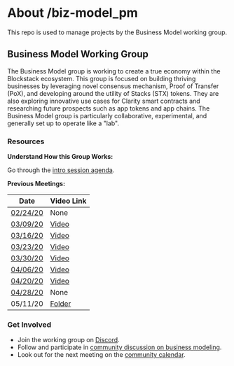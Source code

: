 # About /biz-model_pm
This repo is used to manage projects by the Business Model working group.

## Business Model Working Group
The Business Model group is working to create a true economy within the Blockstack ecosystem. This group is focused on building thriving businesses by leveraging novel consensus mechanism, Proof of Transfer (PoX), and developing around the utility of Stacks (STX) tokens. They are also exploring innovative use cases for Clarity smart contracts and researching future prospects such as app tokens and app chains. The Business Model group is particularly collaborative, experimental, and generally set up to operate like a "lab".

### Resources

**Understand How this Group Works:**

Go through the [intro session agenda](https://paper.dropbox.com/doc/Business-Model-Lab--Au_376lyZ_bEsL62y88rHIw1Ag-QoegfeEhDOMdaaTOFgydd).

**Previous Meetings:**

| Date | Video Link |
| ---- | --------- |
| [02/24/20](https://paper.dropbox.com/doc/Business-Model-Lab--Au_376lyZ_bEsL62y88rHIw1Ag-QoegfeEhDOMdaaTOFgydd) | None |
| [03/09/20](https://forum.blockstack.org/t/business-model-working-group-session-03-09-20/10490) | [Video](https://zoom.us/rec/play/tZAvJr2t_Go3TNfAswSDA6NwW9W1eP2s0CJK__ELnRnkAnYFYAHwZuYVYgv0aJNS9Uc8SPtA6LCG88A?autoplay=true) |
| [03/16/20](https://forum.blockstack.org/t/working-group-session-03-16-20/10526) | [Video](https://drive.google.com/file/d/11-vpU1nFKE42upxwFHPcxlvhTMhAErYd/view?usp=sharing) |
| [03/23/20](https://forum.blockstack.org/t/working-group-session-03-23-20/10550) | [Video](https://zoom.us/rec/play/7JMtdbuvpzw3SNaSsASDAvAsW9TpfP6s2ilN8qBYxByyW3lSMFr0YbYRNuFSEju5r7Ev5azX0x_sOFXK?autoplay=true) |
| [03/30/20](https://forum.blockstack.org/t/working-group-session-03-30-20/10577) | [Video](https://zoom.us/rec/share/6fwkH5XKzGVORq_uzhDWY4szOpS4X6a80XVM8_oKmkZP0jw3Fl8GO9CIuQMskm-5) |
| [04/06/20](https://forum.blockstack.org/t/working-group-session-04-06-20/10640) | [Video](https://zoom.us/rec/share/-_dkK6_A5HxLWZXEzmLvaJV8L6jKeaa80XQc_vYEzklUNNSXDTYJA_h42KavLfbO) |
| [04/20/20](https://forum.blockstack.org/t/working-group-session-04-20-20/10696) | [Video](https://zoom.us/rec/play/6cUqJLitqT83EtCT4QSDU_EvW424LaqshHId8vFenxy3AXdQNACkNLBBY7fsxpkcv3q_n0TNdQ0JbsMz) |
| [04/28/20](https://forum.blockstack.org/t/working-group-session-04-28-20/10741) | None |
| 05/11/20 | [Folder](https://drive.google.com/drive/folders/1riuChB41AgmODkyDc3z3Ugj-oHZ4grpB) | 

### Get Involved

- Join the working group on [Discord](https://discord.gg/3777ANS).
- Follow and participate in [community discussion on business modeling](https://forum.blockstack.org/c/Working-Groups/Business-Model).
- Look out for the next meeting on the [community calendar](https://community.blockstack.org/events#categories=70427&start_date=2020-02-24&view=stream&range=events&events=20&end_date=2020-12-31).

